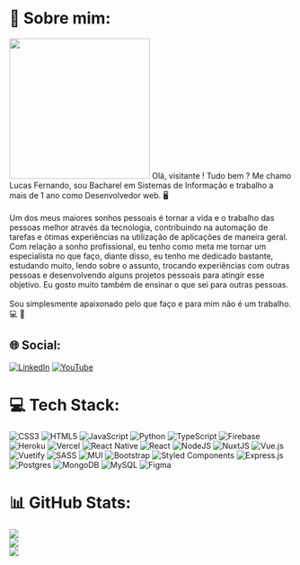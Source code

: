 # 💫 Sobre mim:
<img src="https://i.imgur.com/7UcFFCs.png" width="250">
Olá, visitante ! Tudo bem ? Me chamo Lucas Fernando, sou Bacharel em Sistemas de Informação e trabalho a mais de 1 ano como Desenvolvedor web. 🖥️<br><br>Um dos meus maiores sonhos pessoais é tornar a vida e o trabalho das pessoas melhor através da tecnologia, contribuindo na automação de tarefas e ótimas experiências na utilização de aplicações de maneira geral. Com relação a sonho profissional, eu tenho como meta me tornar um especialista no que faço, diante disso, eu tenho me dedicado bastante, estudando muito, lendo sobre o assunto, trocando experiências com outras pessoas e desenvolvendo alguns projetos pessoais para atingir esse objetivo. Eu gosto muito também de ensinar o que sei para outras pessoas.<br><br>Sou simplesmente apaixonado pelo que faço e para mim não é um trabalho. 💻 📱


## 🌐 Social:
[![LinkedIn](https://img.shields.io/badge/LinkedIn-%230077B5.svg?logo=linkedin&logoColor=white)](https://linkedin.com/in/https://www.linkedin.com/in/lucas-fernando-dev/) [![YouTube](https://img.shields.io/badge/YouTube-%23FF0000.svg?logo=YouTube&logoColor=white)](https://www.youtube.com/channel/UCY6jptq0eqpLqGVvZ3JCS8Q) 

# 💻 Tech Stack:
![CSS3](https://img.shields.io/badge/css3-%231572B6.svg?style=for-the-badge&logo=css3&logoColor=white) ![HTML5](https://img.shields.io/badge/html5-%23E34F26.svg?style=for-the-badge&logo=html5&logoColor=white) ![JavaScript](https://img.shields.io/badge/javascript-%23323330.svg?style=for-the-badge&logo=javascript&logoColor=%23F7DF1E) ![Python](https://img.shields.io/badge/python-3670A0?style=for-the-badge&logo=python&logoColor=ffdd54) ![TypeScript](https://img.shields.io/badge/typescript-%23007ACC.svg?style=for-the-badge&logo=typescript&logoColor=white) ![Firebase](https://img.shields.io/badge/firebase-%23039BE5.svg?style=for-the-badge&logo=firebase) ![Heroku](https://img.shields.io/badge/heroku-%23430098.svg?style=for-the-badge&logo=heroku&logoColor=white) ![Vercel](https://img.shields.io/badge/vercel-%23000000.svg?style=for-the-badge&logo=vercel&logoColor=white) ![React Native](https://img.shields.io/badge/react_native-%2320232a.svg?style=for-the-badge&logo=react&logoColor=%2361DAFB) ![React](https://img.shields.io/badge/react-%2320232a.svg?style=for-the-badge&logo=react&logoColor=%2361DAFB) ![NodeJS](https://img.shields.io/badge/node.js-6DA55F?style=for-the-badge&logo=node.js&logoColor=white) ![NuxtJS](https://img.shields.io/badge/Nuxt-black?style=for-the-badge&logo=nuxt.js&logoColor=white) ![Vue.js](https://img.shields.io/badge/vuejs-%2335495e.svg?style=for-the-badge&logo=vuedotjs&logoColor=%234FC08D) ![Vuetify](https://img.shields.io/badge/Vuetify-1867C0?style=for-the-badge&logo=vuetify&logoColor=AEDDFF) ![SASS](https://img.shields.io/badge/SASS-hotpink.svg?style=for-the-badge&logo=SASS&logoColor=white) ![MUI](https://img.shields.io/badge/MUI-%230081CB.svg?style=for-the-badge&logo=material-ui&logoColor=white) ![Bootstrap](https://img.shields.io/badge/bootstrap-%23563D7C.svg?style=for-the-badge&logo=bootstrap&logoColor=white) ![Styled Components](https://img.shields.io/badge/styled--components-DB7093?style=for-the-badge&logo=styled-components&logoColor=white) ![Express.js](https://img.shields.io/badge/express.js-%23404d59.svg?style=for-the-badge&logo=express&logoColor=%2361DAFB) ![Postgres](https://img.shields.io/badge/postgres-%23316192.svg?style=for-the-badge&logo=postgresql&logoColor=white) ![MongoDB](https://img.shields.io/badge/MongoDB-%234ea94b.svg?style=for-the-badge&logo=mongodb&logoColor=white) ![MySQL](https://img.shields.io/badge/mysql-%2300f.svg?style=for-the-badge&logo=mysql&logoColor=white) 	![Figma](https://img.shields.io/badge/figma-%23F24E1E.svg?style=for-the-badge&logo=figma&logoColor=white)
# 📊 GitHub Stats:
![](https://github-readme-stats.vercel.app/api?username=Lucas98Fernando&theme=dracula&hide_border=false&include_all_commits=false&count_private=true)<br/>
![](https://github-readme-streak-stats.herokuapp.com/?user=Lucas98Fernando&theme=dracula&hide_border=false)<br/>
![](https://github-readme-stats.vercel.app/api/top-langs/?username=Lucas98Fernando&theme=dracula&hide_border=false&include_all_commits=false&count_private=true&layout=compact)
